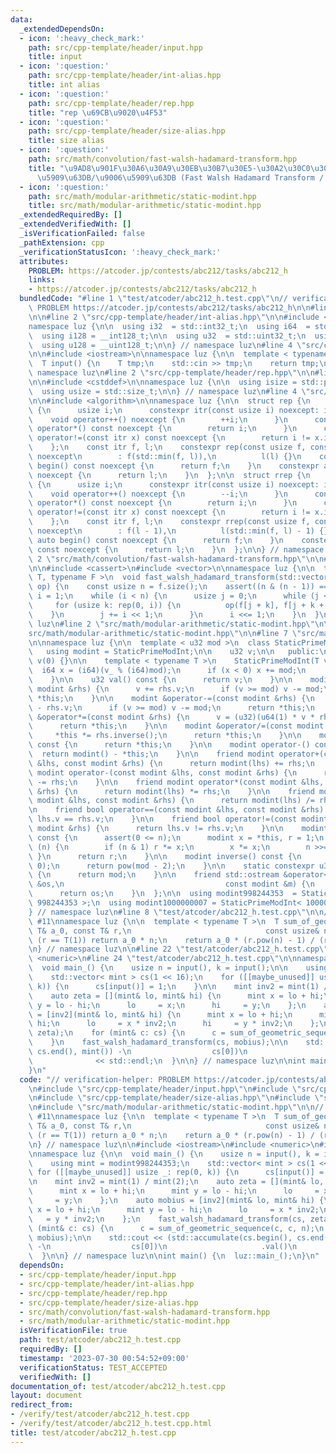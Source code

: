 ```yaml
---
data:
  _extendedDependsOn:
  - icon: ':heavy_check_mark:'
    path: src/cpp-template/header/input.hpp
    title: input
  - icon: ':question:'
    path: src/cpp-template/header/int-alias.hpp
    title: int alias
  - icon: ':question:'
    path: src/cpp-template/header/rep.hpp
    title: "rep \u69CB\u9020\u4F53"
  - icon: ':question:'
    path: src/cpp-template/header/size-alias.hpp
    title: size alias
  - icon: ':question:'
    path: src/math/convolution/fast-walsh-hadamard-transform.hpp
    title: "\u9AD8\u901F\u30A6\u30A9\u30EB\u30B7\u30E5-\u30A2\u30C0\u30DE\u30FC\u30EB\
      \u5909\u63DB/\u9006\u5909\u63DB (Fast Walsh Hadamard Transform / Inverse Transform)"
  - icon: ':question:'
    path: src/math/modular-arithmetic/static-modint.hpp
    title: src/math/modular-arithmetic/static-modint.hpp
  _extendedRequiredBy: []
  _extendedVerifiedWith: []
  _isVerificationFailed: false
  _pathExtension: cpp
  _verificationStatusIcon: ':heavy_check_mark:'
  attributes:
    PROBLEM: https://atcoder.jp/contests/abc212/tasks/abc212_h
    links:
    - https://atcoder.jp/contests/abc212/tasks/abc212_h
  bundledCode: "#line 1 \"test/atcoder/abc212_h.test.cpp\"\n// verification-helper:\
    \ PROBLEM https://atcoder.jp/contests/abc212/tasks/abc212_h\n\n#line 2 \"src/cpp-template/header/input.hpp\"\
    \n\n#line 2 \"src/cpp-template/header/int-alias.hpp\"\n\n#include <cstdint>\n\n\
    namespace luz {\n\n  using i32  = std::int32_t;\n  using i64  = std::int64_t;\n\
    \  using i128 = __int128_t;\n\n  using u32  = std::uint32_t;\n  using u64  = std::uint64_t;\n\
    \  using u128 = __uint128_t;\n\n} // namespace luz\n#line 4 \"src/cpp-template/header/input.hpp\"\
    \n\n#include <iostream>\n\nnamespace luz {\n\n  template < typename T = i64 >\n\
    \  T input() {\n    T tmp;\n    std::cin >> tmp;\n    return tmp;\n  }\n\n} //\
    \ namespace luz\n#line 2 \"src/cpp-template/header/rep.hpp\"\n\n#line 2 \"src/cpp-template/header/size-alias.hpp\"\
    \n\n#include <cstddef>\n\nnamespace luz {\n\n  using isize = std::ptrdiff_t;\n\
    \  using usize = std::size_t;\n\n} // namespace luz\n#line 4 \"src/cpp-template/header/rep.hpp\"\
    \n\n#include <algorithm>\n\nnamespace luz {\n\n  struct rep {\n    struct itr\
    \ {\n      usize i;\n      constexpr itr(const usize i) noexcept: i(i) {}\n  \
    \    void operator++() noexcept {\n        ++i;\n      }\n      constexpr usize\
    \ operator*() const noexcept {\n        return i;\n      }\n      constexpr bool\
    \ operator!=(const itr x) const noexcept {\n        return i != x.i;\n      }\n\
    \    };\n    const itr f, l;\n    constexpr rep(const usize f, const usize l)\
    \ noexcept\n        : f(std::min(f, l)),\n          l(l) {}\n    constexpr auto\
    \ begin() const noexcept {\n      return f;\n    }\n    constexpr auto end() const\
    \ noexcept {\n      return l;\n    }\n  };\n\n  struct rrep {\n    struct itr\
    \ {\n      usize i;\n      constexpr itr(const usize i) noexcept: i(i) {}\n  \
    \    void operator++() noexcept {\n        --i;\n      }\n      constexpr usize\
    \ operator*() const noexcept {\n        return i;\n      }\n      constexpr bool\
    \ operator!=(const itr x) const noexcept {\n        return i != x.i;\n      }\n\
    \    };\n    const itr f, l;\n    constexpr rrep(const usize f, const usize l)\
    \ noexcept\n        : f(l - 1),\n          l(std::min(f, l) - 1) {}\n    constexpr\
    \ auto begin() const noexcept {\n      return f;\n    }\n    constexpr auto end()\
    \ const noexcept {\n      return l;\n    }\n  };\n\n} // namespace luz\n#line\
    \ 2 \"src/math/convolution/fast-walsh-hadamard-transform.hpp\"\n\n#line 5 \"src/math/convolution/fast-walsh-hadamard-transform.hpp\"\
    \n\n#include <cassert>\n#include <vector>\n\nnamespace luz {\n\n  template < typename\
    \ T, typename F >\n  void fast_walsh_hadamard_transform(std::vector< T > &f, F\
    \ op) {\n    const usize n = f.size();\n    assert((n & (n - 1)) == 0);\n    usize\
    \ i = 1;\n    while (i < n) {\n      usize j = 0;\n      while (j < n) {\n   \
    \     for (usize k: rep(0, i)) {\n          op(f[j + k], f[j + k + i]);\n    \
    \    }\n        j += i << 1;\n      }\n      i <<= 1;\n    }\n  }\n\n} // namespace\
    \ luz\n#line 2 \"src/math/modular-arithmetic/static-modint.hpp\"\n\n#line 4 \"\
    src/math/modular-arithmetic/static-modint.hpp\"\n\n#line 7 \"src/math/modular-arithmetic/static-modint.hpp\"\
    \n\nnamespace luz {\n\n  template < u32 mod >\n  class StaticPrimeModInt {\n \
    \   using modint = StaticPrimeModInt;\n\n    u32 v;\n\n   public:\n    StaticPrimeModInt():\
    \ v(0) {}\n\n    template < typename T >\n    StaticPrimeModInt(T v_) {\n    \
    \  i64 x = (i64)(v_ % (i64)mod);\n      if (x < 0) x += mod;\n      v = (u32)x;\n\
    \    }\n\n    u32 val() const {\n      return v;\n    }\n\n    modint &operator+=(const\
    \ modint &rhs) {\n      v += rhs.v;\n      if (v >= mod) v -= mod;\n      return\
    \ *this;\n    }\n\n    modint &operator-=(const modint &rhs) {\n      v += mod\
    \ - rhs.v;\n      if (v >= mod) v -= mod;\n      return *this;\n    }\n\n    modint\
    \ &operator*=(const modint &rhs) {\n      v = (u32)(u64(1) * v * rhs.v % mod);\n\
    \      return *this;\n    }\n\n    modint &operator/=(const modint &rhs) {\n \
    \     *this *= rhs.inverse();\n      return *this;\n    }\n\n    modint operator+()\
    \ const {\n      return *this;\n    }\n\n    modint operator-() const {\n    \
    \  return modint() - *this;\n    }\n\n    friend modint operator+(const modint\
    \ &lhs, const modint &rhs) {\n      return modint(lhs) += rhs;\n    }\n\n    friend\
    \ modint operator-(const modint &lhs, const modint &rhs) {\n      return modint(lhs)\
    \ -= rhs;\n    }\n\n    friend modint operator*(const modint &lhs, const modint\
    \ &rhs) {\n      return modint(lhs) *= rhs;\n    }\n\n    friend modint operator/(const\
    \ modint &lhs, const modint &rhs) {\n      return modint(lhs) /= rhs;\n    }\n\
    \n    friend bool operator==(const modint &lhs, const modint &rhs) {\n      return\
    \ lhs.v == rhs.v;\n    }\n\n    friend bool operator!=(const modint &lhs, const\
    \ modint &rhs) {\n      return lhs.v != rhs.v;\n    }\n\n    modint pow(i64 n)\
    \ const {\n      assert(0 <= n);\n      modint x = *this, r = 1;\n      while\
    \ (n) {\n        if (n & 1) r *= x;\n        x *= x;\n        n >>= 1;\n     \
    \ }\n      return r;\n    }\n\n    modint inverse() const {\n      assert(v !=\
    \ 0);\n      return pow(mod - 2);\n    }\n\n    static constexpr u32 get_mod()\
    \ {\n      return mod;\n    }\n\n    friend std::ostream &operator<<(std::ostream\
    \ &os,\n                                    const modint &m) {\n      os << m.val();\n\
    \      return os;\n    }\n  };\n\n  using modint998244353  = StaticPrimeModInt<\
    \ 998244353 >;\n  using modint1000000007 = StaticPrimeModInt< 1000000007 >;\n\n\
    } // namespace luz\n#line 8 \"test/atcoder/abc212_h.test.cpp\"\n\n// TODO: replace\
    \ #11\nnamespace luz {\n\n  template < typename T >\n  T sum_of_geometric_sequence(const\
    \ T& a_0, const T& r,\n                              const usize& n) {\n    if\
    \ (r == T(1)) return a_0 * n;\n    return a_0 * (r.pow(n) - 1) / (r - 1);\n  }\n\
    \n} // namespace luz\n\n#line 22 \"test/atcoder/abc212_h.test.cpp\"\n#include\
    \ <numeric>\n#line 24 \"test/atcoder/abc212_h.test.cpp\"\n\nnamespace luz {\n\n\
    \  void main_() {\n    usize n = input(), k = input();\n\n    using mint = modint998244353;\n\
    \    std::vector< mint > cs(1 << 16);\n    for ([[maybe_unused]] usize _: rep(0,\
    \ k)) {\n      cs[input()] = 1;\n    }\n\n    mint inv2 = mint(1) / mint(2);\n\
    \    auto zeta = [](mint& lo, mint& hi) {\n      mint x = lo + hi;\n      mint\
    \ y = lo - hi;\n      lo     = x;\n      hi     = y;\n    };\n    auto mobius\
    \ = [inv2](mint& lo, mint& hi) {\n      mint x = lo + hi;\n      mint y = lo -\
    \ hi;\n      lo     = x * inv2;\n      hi     = y * inv2;\n    };\n    fast_walsh_hadamard_transform(cs,\
    \ zeta);\n    for (mint& c: cs) {\n      c = sum_of_geometric_sequence(c, c, n);\n\
    \    }\n    fast_walsh_hadamard_transform(cs, mobius);\n\n    std::cout << (std::accumulate(cs.begin(),\
    \ cs.end(), mint()) -\n                  cs[0])\n                     .val()\n\
    \              << std::endl;\n  }\n\n} // namespace luz\n\nint main() {\n  luz::main_();\n\
    }\n"
  code: "// verification-helper: PROBLEM https://atcoder.jp/contests/abc212/tasks/abc212_h\n\
    \n#include \"src/cpp-template/header/input.hpp\"\n#include \"src/cpp-template/header/rep.hpp\"\
    \n#include \"src/cpp-template/header/size-alias.hpp\"\n#include \"src/math/convolution/fast-walsh-hadamard-transform.hpp\"\
    \n#include \"src/math/modular-arithmetic/static-modint.hpp\"\n\n// TODO: replace\
    \ #11\nnamespace luz {\n\n  template < typename T >\n  T sum_of_geometric_sequence(const\
    \ T& a_0, const T& r,\n                              const usize& n) {\n    if\
    \ (r == T(1)) return a_0 * n;\n    return a_0 * (r.pow(n) - 1) / (r - 1);\n  }\n\
    \n} // namespace luz\n\n#include <iostream>\n#include <numeric>\n#include <vector>\n\
    \nnamespace luz {\n\n  void main_() {\n    usize n = input(), k = input();\n\n\
    \    using mint = modint998244353;\n    std::vector< mint > cs(1 << 16);\n   \
    \ for ([[maybe_unused]] usize _: rep(0, k)) {\n      cs[input()] = 1;\n    }\n\
    \n    mint inv2 = mint(1) / mint(2);\n    auto zeta = [](mint& lo, mint& hi) {\n\
    \      mint x = lo + hi;\n      mint y = lo - hi;\n      lo     = x;\n      hi\
    \     = y;\n    };\n    auto mobius = [inv2](mint& lo, mint& hi) {\n      mint\
    \ x = lo + hi;\n      mint y = lo - hi;\n      lo     = x * inv2;\n      hi  \
    \   = y * inv2;\n    };\n    fast_walsh_hadamard_transform(cs, zeta);\n    for\
    \ (mint& c: cs) {\n      c = sum_of_geometric_sequence(c, c, n);\n    }\n    fast_walsh_hadamard_transform(cs,\
    \ mobius);\n\n    std::cout << (std::accumulate(cs.begin(), cs.end(), mint())\
    \ -\n                  cs[0])\n                     .val()\n              << std::endl;\n\
    \  }\n\n} // namespace luz\n\nint main() {\n  luz::main_();\n}\n"
  dependsOn:
  - src/cpp-template/header/input.hpp
  - src/cpp-template/header/int-alias.hpp
  - src/cpp-template/header/rep.hpp
  - src/cpp-template/header/size-alias.hpp
  - src/math/convolution/fast-walsh-hadamard-transform.hpp
  - src/math/modular-arithmetic/static-modint.hpp
  isVerificationFile: true
  path: test/atcoder/abc212_h.test.cpp
  requiredBy: []
  timestamp: '2023-07-30 00:54:52+09:00'
  verificationStatus: TEST_ACCEPTED
  verifiedWith: []
documentation_of: test/atcoder/abc212_h.test.cpp
layout: document
redirect_from:
- /verify/test/atcoder/abc212_h.test.cpp
- /verify/test/atcoder/abc212_h.test.cpp.html
title: test/atcoder/abc212_h.test.cpp
---
```

